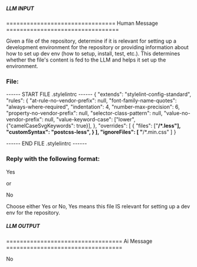 ##### LLM INPUT #####
================================ Human Message =================================

Given a file of the repository, determine if it is relevant for setting up a development environment for the repository or providing information about how to set up dev env (how to setup, install, test, etc.). This determines whether the file's content is fed to the LLM and helps it set up the environment.

### File:
------ START FILE .stylelintrc ------
{
    "extends": "stylelint-config-standard",
    "rules": {
        "at-rule-no-vendor-prefix": null,
        "font-family-name-quotes": "always-where-required",
        "indentation": 4,
        "number-max-precision": 6,
        "property-no-vendor-prefix": null,
        "selector-class-pattern": null,
        "value-no-vendor-prefix": null,
        "value-keyword-case": ["lower", {"camelCaseSvgKeywords": true}],
    },
    "overrides": [
      {
        "files": ["**/*.less"],
        "customSyntax": "postcss-less",
      }
    ],
    "ignoreFiles": [
        "**/*.min.css"
    ]
}

------ END FILE .stylelintrc ------

### Reply with the following format:

<rel>Yes</rel>

or

<rel>No</rel>

Choose either Yes or No, Yes means this file IS relevant for setting up a dev env for the repository.

##### LLM OUTPUT #####
================================== Ai Message ==================================

<rel>No</rel>